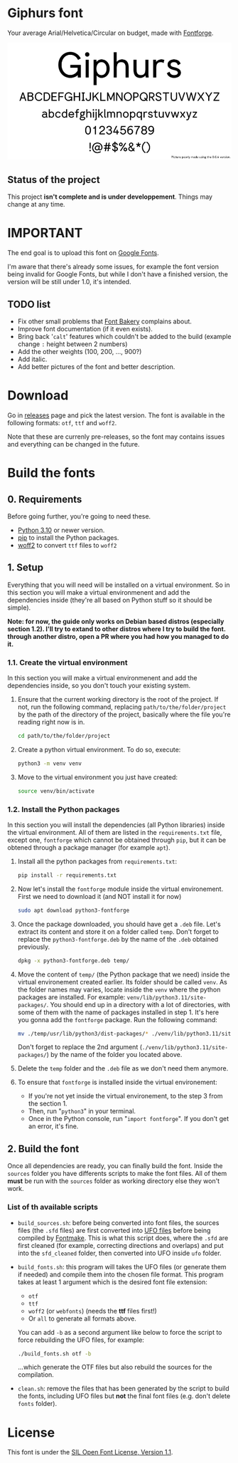 # Giphurs font

Your average Arial/Helvetica/Circular on budget, made with [Fontforge](https://fontforge.org/en-US/).

![It was supposed to be a preview here](documentation/quick_preview_v2.png)


## Status of the project

This project **isn't complete and is under developpement**. Things may change at any time.

# IMPORTANT

The end goal is to upload this font on [Google Fonts](https://fonts.google.com/).

I'm aware that there's already some issues, for example the font version being invalid for Google Fonts, but while I don't have a finished version, the version will be still under 1.0, it's intended.

## TODO list
* Fix other small problems that [Font Bakery](https://github.com/googlefonts/fontbakery) complains about.
* Improve font documentation (if it even exists).
* Bring back '`calt`' features which couldn't be added to the build (example change `:` height between 2 numbers)
* Add the other weights (100, 200, ..., 900?)
* Add italic.
* Add better pictures of the font and better description.


# Download

Go in [releases](https://github.com/Corne2Plum3/Giphurs/releases) page and pick the latest version. The font is available in the following formats: `otf`, `ttf` and `woff2`.

Note that these are currenly pre-releases, so the font may contains issues and everything can be changed in the future.

# Build the fonts

## 0. Requirements

Before going further, you're going to need these.

* [Python 3.10](https://www.python.org/downloads/) or newer version.
* [pip](https://pypi.org/project/pip/) to install the Python packages.
* [woff2](https://github.com/google/woff2) to convert `ttf` files to `woff2`

## 1. Setup

Everything that you will need will be installed on a virtual environment. So in this section you will make a virtual environmenent and add the dependencies inside (they're all based on Python stuff so it should be simple).

**Note: for now, the guide only works on Debian based distros (especially section 1.2). I'll try to extand to other distros where I try to build the font. through another distro, open a PR where you had how you managed to do it.**

### 1.1. Create the virtual environment

In this section you will make a virtual environmenent and add the dependencies inside, so you don't touch your existing system.

1. Ensure that the current working directory is the root of the project. If not, run the following command, replacing `path/to/the/folder/project` by the path of the directory of the project, basically where the file you're reading right now is in.
	```sh
	cd path/to/the/folder/project
	```

2. Create a python virtual environment. To do so, execute:
	```sh
	python3 -m venv venv
	```

3. Move to the virtual environment you just have created:
	```sh
	source venv/bin/activate 
	```
### 1.2. Install the Python packages

In this section you will install the dependencies (all Python libraries) inside the virtual environment. All of them are listed in the `requirements.txt` file, except one, `fontforge` which cannot be obtained through `pip`, but it can be obtened through a package manager (for example `apt`). 

1. Install all the python packages from `requirements.txt`:
	```sh
	pip install -r requirements.txt
	```

2. Now let's install the `fontforge` module inside the virtual environement. First we need to download it (and NOT install it for now)
	```sh
	sudo apt download python3-fontforge
	```

3. Once the package downloaded, you should have get a `.deb` file. Let's extract its content and store it on a folder called `temp`. Don't forget to replace the `python3-fontforge.deb` by the name of the `.deb` obtained previously.
	```sh
	dpkg -x python3-fontforge.deb temp/
	```

4. Move the content of `temp/` (the Python package that we need) inside the virtual environement created earlier. Its folder should be called `venv`. As the folder names may varies, locate inside the `venv` where the python packages are installed. For example: `venv/lib/python3.11/site-packages/`. You should end up in a directory with a lot of directories, with some of them with the name of packages installed in step 1. It's here you gonna add the `fontforge` package. Run the following command: 
	```sh
	mv ./temp/usr/lib/python3/dist-packages/* ./venv/lib/python3.11/site-packages/
	```
	Don't forget to replace the 2nd argument (`./venv/lib/python3.11/site-packages/`) by the name of the folder you located above.

5. Delete the `temp` folder and the `.deb` file as we don't need them anymore.
	
6. To ensure that `fontforge` is installed inside the virtual environement:
	* If you're not yet inside the virtual environement, to the step 3 from the section 1.
	* Then, run "`python3`" in your terminal.
	* Once in the Python console, run "`import fontforge`". If you don't get an error, it's fine.

## 2. Build the font

Once all dependencies are ready, you can finally build the font. Inside the `sources` folder you have differents scripts to make the font files. All of them **must** be run with the `sources` folder as working directory else they won't work.

### List of th available scripts

* `build_sources.sh`: before being converted into font files, the sources files (the `.sfd` files) are first converted into [UFO files](https://en.wikipedia.org/wiki/Unified_Font_Object) before being compiled by [Fontmake](https://github.com/googlefonts/fontmake). This is what this script does, where the `.sfd` are first cleaned (for example, correcting directions and overlaps) and put into the `sfd_cleaned` folder, then converted into UFO inside `ufo` folder.

* `build_fonts.sh`: this program will takes the UFO files (or generate them if needed) and compile them into the chosen file format. This program takes at least 1 argument which is the desired font file extension:
	* `otf`
	* `ttf`
	* `woff2` (or `webfonts`) (needs the **ttf** files first!)
	* Or `all` to generate all formats above.

	You can add `-b` as a second argument like below to force the script to force rebuilding the UFO files, for example:
	```sh
	./build_fonts.sh otf -b
	```
	...which generate the OTF files but also rebuild the sources for the compilation.

* `clean.sh`: remove the files that has been generated by the script to build the fonts, including UFO files but **not** the final font files (e.g. don't delete `fonts` folder).

# License
This font is under the [SIL Open Font License, Version 1.1](https://scripts.sil.org/OFL).
 

